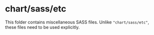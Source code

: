 # chart/sass/etc

This folder contains miscellaneous SASS files. Unlike `"chart/sass/etc"`, these files
need to be used explicitly.
